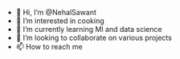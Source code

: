 - 👋 Hi, I’m @NehalSawant
- 👀 I’m interested in cooking
- 🌱 I’m currently learning Ml and data science
- 💞️ I’m looking to collaborate on various projects
- 📫 How to reach me

<!---
NehalSawant/NehalSawant is a ✨ special ✨ repository because its `README.md` (this file) appears on your GitHub profile.
You can click the Preview link to take a look at your changes.
--->
